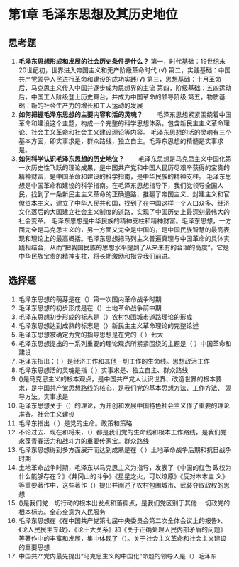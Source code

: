 # 第1章 毛泽东思想及其历史地位

## 思考题

1. **毛泽东思想形成和发展的社会历史条件是什么？** 第一，时代基础：19世纪末20世纪初，世界进入帝国主义和无产阶级革命时代 \(√\) 第二，实践基础：中国共产党领导人民进行革命和建设的成功实践\(√\) 第三，思想基础：十月革命后，马克思主义传入中国并逐步成为思想界的主流  第四，阶级基础：五四运动后，中国工人阶级登上历史舞台，并成为中国革命的领导阶级  第五，物质基础：新的社会生产力的增长和工人运动的发展
2. **如何把握毛泽东思想的主要内容和活的灵魂？** 　　毛泽东思想紧紧围绕着中国革命和建设这个主题，构成一个完整的科学思想体系，包含新民主主义革命理论、社会主义革命和社会主义建设理论等内容。 毛泽东思想的活的灵魂有三个基本方面，即实事求是，群众路线，独立自主。毛泽东思想的精髓是实事求是。
3. **如何科学认识毛泽东思想的历史地位？** 　　毛泽东思想是马克思主义中国化第一次历史性飞跃的理论成果，是中国共产党和中国人民历尽艰辛获得的宝贵的精神财富，是中国革命和建设的科学指南，是中华民族的精神支柱。 毛泽东思想是中国革命和建设的科学指南。在毛泽东思想指导下，我们党领导全国人民，找到了一条新民主主义革命的正确道路，推翻了帝国主义、封建主义和官僚资本主义，建立了中华人民共和国，找到了在中国这样一个人口众多、经济文化落后的大国建立社会主义制度的道路，实现了中国历史上最深刻最伟大的社会变革。 毛泽东思想是中华民族的精神支柱和精神财富。毛泽东思想，一方面完全是马克思主义的，另一方面又完全是中国的，是中国民族智慧的最高表现和理论上的最高概括。毛泽东思想把马列主义普遍真理与中国革命的具体实践相结合，从而“把我国民族的思想水平提到了从来未有的合理的高度”，它是中华民族宝贵的精神支柱，将长期激励和指导我们前进。

## 选择题

1. 毛泽东思想的萌芽是在（）第一次国内革命战争时期
2. 毛泽东思想的初步形成是在（）土地革命战争前中期
3. 毛泽东思想初步形成的标志是（）农村包围城市道路理论的形成
4. 毛泽东思想达到成熟的标志是（）新民主主义革命理论的完整论述
5. 毛泽东思想被确定为党的指导思想是在党的（ ）七大
6. 毛泽东思想提出的一系列重要的理论观点所紧紧围绕的主题是（ ）中国革命和建设
7. 毛泽东指出：（ ）是经济工作和其他一切工作的生命线。思想政治工作
8. 毛泽东思想活的灵魂是指（ ）实事求是、独立自主、群众路线
9. \(\)是马克思主义的根本观点，是中国共产党人认识世界、改造世界的根本要求，是中国共产党思想路线的核心，是我们党的基本思想方法、工作方法、 领导方法。实事求是
10. 毛泽东思想关于（）的理论，为开创和发展中国特色社会主义作了重要的理论准备。社会主义建设
11. 毛泽东指出（ ）是党的生命。政策和策略
12. 不论过去、现在和将来，（）都是我们党的生命线和根本工作路线，是我们党永葆青春活力和战斗力的重要传家宝。群众路线
13. 毛泽东思想得到多方面展开而达到成熟是在（ ）土地革命战争后期和抗日战争时期
14. 土地革命战争时期，毛泽东以马克思主义为指导，发表了《中国的红色 政权为什么能够存在？》《井冈山的斗争》《星星之火，可以燎原》《反对本本主 义》等重要著作中，这些著作（）提出并阐述了农村包围城市、武装夺取政权的思想
15. \(\)是我们党一切行动的根本出发点和落脚点，是我们党区别于其他一 切政党的根本标志。全心全意为人民服务
16. 毛泽东思想在《在中国共产党第七届中央委员会第二次全体会议上的报告》、《论人民民主专政》、《论十大关系》和《关于正确处理人民内部矛盾的问题》 等著作中的丰富和发展，集中体现了（）。关于社会主义革命和社会主义建设的重要思想
17. 中国共产党内最先提出“马克思主义的中国化”命题的领导人是（）毛泽东



